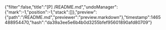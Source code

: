 {"filter":false,"title":"[P] /README.md","undoManager":{"mark":-1,"position":-1,"stack":[]},"preview":{"path":"/README.md","previewer":"preview.markdown"},"timestamp":1465488954470,"hash":"da39a3ee5e6b4b0d3255bfef95601890afd80709"}